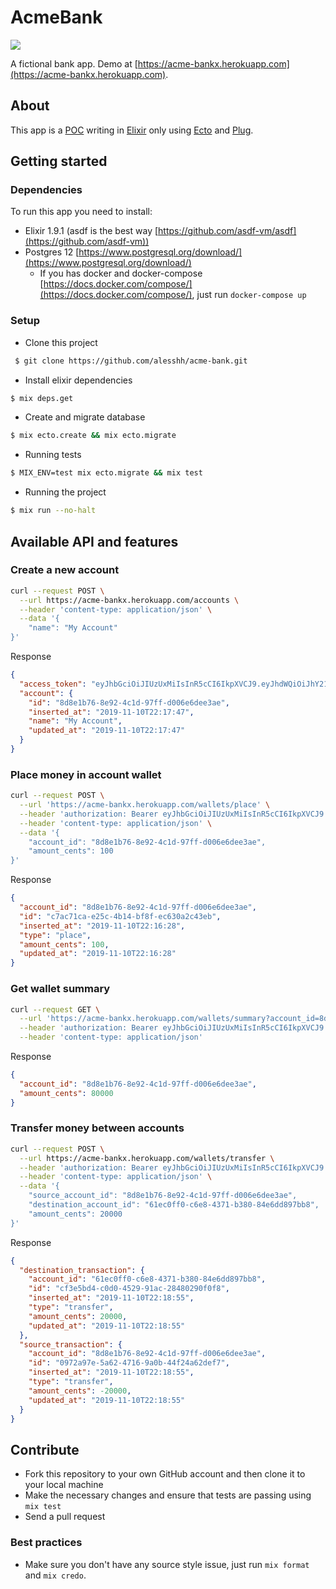 # AcmeBank
![](https://github.com/alesshh/acme-bank/workflows/Elixir%20CI/badge.svg)

A fictional bank app. Demo at [https://acme-bankx.herokuapp.com](https://acme-bankx.herokuapp.com).

## About

This app is a [POC](https://en.wikipedia.org/wiki/Proof_of_concept) writing in [Elixir](https://elixir-lang.org/) only using [Ecto](https://github.com/elixir-ecto/ecto) and [Plug](https://github.com/elixir-plug/plug).

## Getting started

### Dependencies

To run this app you need to install:

- Elixir 1.9.1 (asdf is the best way [https://github.com/asdf-vm/asdf](https://github.com/asdf-vm))
- Postgres 12 [https://www.postgresql.org/download/](https://www.postgresql.org/download/)
  - If you has docker and docker-compose [https://docs.docker.com/compose/](https://docs.docker.com/compose/), just run `docker-compose up`

### Setup

- Clone this project

```bash
 $ git clone https://github.com/alesshh/acme-bank.git
 ```
- Install elixir dependencies
```bash
$ mix deps.get
```
- Create and migrate database
```bash
$ mix ecto.create && mix ecto.migrate
```
- Running tests
```bash
$ MIX_ENV=test mix ecto.migrate && mix test
```
- Running the project
```bash
$ mix run --no-halt
```
## Available API and features

### Create a new account
```bash
curl --request POST \
  --url https://acme-bankx.herokuapp.com/accounts \
  --header 'content-type: application/json' \
  --data '{
	"name": "My Account"
}'
```
Response
```json
{
  "access_token": "eyJhbGciOiJIUzUxMiIsInR5cCI6IkpXVCJ9.eyJhdWQiOiJhY21lX2JhbmsiLCJleHAiOjE1NzU5Mjk4NjcsImlhdCI6MTU3MzUxMDY2NywiaXNzIjoiYWNtZV9iYW5rIiwianRpIjoiMzI2YmI5YjktNDUwZC00YWE0LWIxMjEtMDdiNjYyODRlNzMzIiwibmJmIjoxNTczNTEwNjY2LCJzdWIiOiI4ZDhlMWI3Ni04ZTkyLTRjMWQtOTdmZi1kMDA2ZTZkZWUzYWUiLCJ0eXAiOiJhY2Nlc3MifQ.SUunQjTHAZX1Y4kwlr6FWfInf7LjEkgNJaDGsdI4v_5JplbSp7Rivry_ycO-qR6pJplXCuduTJB0BYKJBZD3UQ",
  "account": {
    "id": "8d8e1b76-8e92-4c1d-97ff-d006e6dee3ae",
    "inserted_at": "2019-11-10T22:17:47",
    "name": "My Account",
    "updated_at": "2019-11-10T22:17:47"
  }
}
```
### Place money in account wallet
```bash
curl --request POST \
  --url 'https://acme-bankx.herokuapp.com/wallets/place' \
  --header 'authorization: Bearer eyJhbGciOiJIUzUxMiIsInR5cCI6IkpXVCJ9.eyJhdWQiOiJhY21lX2JhbmsiLCJleHAiOjE1NzU5Mjk4NjcsImlhdCI6MTU3MzUxMDY2NywiaXNzIjoiYWNtZV9iYW5rIiwianRpIjoiMzI2YmI5YjktNDUwZC00YWE0LWIxMjEtMDdiNjYyODRlNzMzIiwibmJmIjoxNTczNTEwNjY2LCJzdWIiOiI4ZDhlMWI3Ni04ZTkyLTRjMWQtOTdmZi1kMDA2ZTZkZWUzYWUiLCJ0eXAiOiJhY2Nlc3MifQ.SUunQjTHAZX1Y4kwlr6FWfInf7LjEkgNJaDGsdI4v_5JplbSp7Rivry_ycO-qR6pJplXCuduTJB0BYKJBZD3UQ' \
  --header 'content-type: application/json' \
  --data '{
	"account_id": "8d8e1b76-8e92-4c1d-97ff-d006e6dee3ae",
	"amount_cents": 100
}'
```
Response
```json
{
  "account_id": "8d8e1b76-8e92-4c1d-97ff-d006e6dee3ae",
  "id": "c7ac71ca-e25c-4b14-bf8f-ec630a2c43eb",
  "inserted_at": "2019-11-10T22:16:28",
  "type": "place",
  "amount_cents": 100,
  "updated_at": "2019-11-10T22:16:28"
}
```

### Get wallet summary
```bash
curl --request GET \
  --url 'https://acme-bankx.herokuapp.com/wallets/summary?account_id=8d8e1b76-8e92-4c1d-97ff-d006e6dee3ae' \
  --header 'authorization: Bearer eyJhbGciOiJIUzUxMiIsInR5cCI6IkpXVCJ9.eyJhdWQiOiJhY21lX2JhbmsiLCJleHAiOjE1NzU5Mjk3MjMsImlhdCI6MTU3MzUxMDUyMywiaXNzIjoiYWNtZV9iYW5rIiwianRpIjoiZDllZGE5MjYtNGJmMS00YTZjLTk4NDUtYTMxYzkxYmRjYzBlIiwibmJmIjoxNTczNTEwNTIyLCJzdWIiOiI2MWVjMGZmMC1jNmU4LTQzNzEtYjM4MC04NGU2ZGQ4OTdiYjgiLCJ0eXAiOiJhY2Nlc3MifQ.4DHDj4FhXcvm3m7emC_6lYeRWinzOWRiCVbU0Df5f8_kLu0XP70c_WL5EseNYJ9BgV_fFBkTWwlXsOh2-MXCiw' \
  --header 'content-type: application/json'
```
Response
```json
{
  "account_id": "8d8e1b76-8e92-4c1d-97ff-d006e6dee3ae",
  "amount_cents": 80000
}
```
### Transfer money between accounts
```bash
curl --request POST \
  --url https://acme-bankx.herokuapp.com/wallets/transfer \
  --header 'authorization: Bearer eyJhbGciOiJIUzUxMiIsInR5cCI6IkpXVCJ9.eyJhdWQiOiJhY21lX2JhbmsiLCJleHAiOjE1NzU5Mjk3MjMsImlhdCI6MTU3MzUxMDUyMywiaXNzIjoiYWNtZV9iYW5rIiwianRpIjoiZDllZGE5MjYtNGJmMS00YTZjLTk4NDUtYTMxYzkxYmRjYzBlIiwibmJmIjoxNTczNTEwNTIyLCJzdWIiOiI2MWVjMGZmMC1jNmU4LTQzNzEtYjM4MC04NGU2ZGQ4OTdiYjgiLCJ0eXAiOiJhY2Nlc3MifQ.4DHDj4FhXcvm3m7emC_6lYeRWinzOWRiCVbU0Df5f8_kLu0XP70c_WL5EseNYJ9BgV_fFBkTWwlXsOh2-MXCiw' \
  --header 'content-type: application/json' \
  --data '{
	"source_account_id": "8d8e1b76-8e92-4c1d-97ff-d006e6dee3ae",
	"destination_account_id": "61ec0ff0-c6e8-4371-b380-84e6dd897bb8",
	"amount_cents": 20000
}'
```
Response
```json
{
  "destination_transaction": {
    "account_id": "61ec0ff0-c6e8-4371-b380-84e6dd897bb8",
    "id": "cf3e5bd4-c0d0-4529-91ac-28480290f0f8",
    "inserted_at": "2019-11-10T22:18:55",
    "type": "transfer",
    "amount_cents": 20000,
    "updated_at": "2019-11-10T22:18:55"
  },
  "source_transaction": {
    "account_id": "8d8e1b76-8e92-4c1d-97ff-d006e6dee3ae",
    "id": "0972a97e-5a62-4716-9a0b-44f24a62def7",
    "inserted_at": "2019-11-10T22:18:55",
    "type": "transfer",
    "amount_cents": -20000,
    "updated_at": "2019-11-10T22:18:55"
  }
}
```

## Contribute
- Fork this repository to your own GitHub account and then clone it to your local machine
- Make the necessary changes and ensure that tests are passing using `mix test`
- Send a pull request

### Best practices
- Make sure you don't have any source style issue, just run `mix format` and `mix credo`.